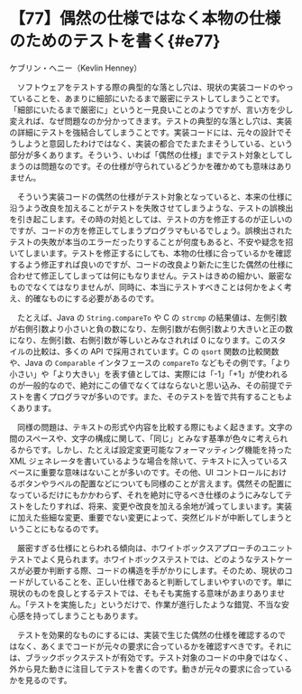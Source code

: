 # 【77】偶然の仕様ではなく本物の仕様のためのテストを書く{#e77}

<div class="author">ケブリン・ヘニー（Kevlin Henney）</div>

　ソフトウェアをテストする際の典型的な落とし穴は、現状の実装コードのやっていることを、あまりに細部にいたるまで厳密にテストしてしまうことです。「細部にいたるまで厳密に」というと一見良いことのようですが、言い方を少し変えれば、なぜ問題なのか分かってきます。テストの典型的な落とし穴は、実装の詳細にテストを強結合してしまうことです。実装コードには、元々の設計でそうしようと意図したわけではなく、実装の都合でたまたまそうしている、という部分が多くあります。そういう、いわば「偶然の仕様」までテスト対象としてしまうのは問題なのです。その仕様が守られているどうかを確かめても意味はありません。

　そういう実装コードの偶然の仕様がテスト対象となっていると、本来の仕様に沿うよう改良を加えることがテストを失敗させてしまうような、テストの誤検出を引き起こします。その時の対処としては、テストの方を修正するのが正しいのですが、コードの方を修正してしまうプログラマもいるでしょう。誤検出されたテストの失敗が本当のエラーだったりすることが何度もあると、不安や疑念を招いてしまいます。テストを修正するにしても、本物の仕様に合っているかを確認するよう修正すれば良いのですが、コードの改良より新たに生じた偶然の仕様に合わせて修正してしまっては何にもなりません。テストはきめの細かい、厳密なものでなくてはなりませんが、同時に、本当にテストすべきことは何かをよく考え、的確なものにする必要があるのです。

　たとえば、Java の `String.compareTo` や C の `strcmp` の結果値は、左側引数が右側引数より小さいと負の数になり、左側引数が右側引数より大きいと正の数になり、左側引数、右側引数が等しいとみなされれば 0 になります。このスタイルの比較は、多くの API で採用されています。C の `qsort` 関数の比較関数や、Java の `Comparable` インタフェースの `compareTo` などもその例です。「より小さい」や「より大きい」を表す値としては、実際には「-1」「+1」が使われるのが一般的なので、絶対にこの値でなくてはならないと思い込み、その前提でテストを書くプログラマが多いのです。また、そのテストを皆で共有することもよくあります。

　同様の問題は、テキストの形式や内容を比較する際にもよく起きます。文字の間のスペースや、文字の構成に関して、「同じ」とみなす基準が色々に考えられるからです。しかし、たとえば設定変更可能なフォーマッティング機能を持った XML ジェネレータを書いているような場合を除いて、テキストに入っているスペースに重要な意味はないことが多いのです。その他、UI コントロールにおけるボタンやラベルの配置などについても同様のことが言えます。偶然その配置になっているだけにもかかわらず、それを絶対に守るべき仕様のようにみなしてテストをしたりすれば、将来、変更や改良を加える余地が減ってしまいます。実装に加えた些細な変更、重要でない変更によって、突然ビルドが中断してしまうということにもなるのです。

　厳密すぎる仕様にとらわれる傾向は、ホワイトボックスアプローチのユニットテストでよく見られます。ホワイトボックステストでは、どのようなテストケースが必要か判断する際、コードの構造を手がかりにします。そのため、現状のコードがしていることを、正しい仕様であると判断してしまいやすいのです。単に現状のものを良しとするテストでは、そもそも実施する意味があまりありません。「テストを実施した」というだけで、作業が進行したような錯覚、不当な安心感を持ってしまうこともあります。

　テストを効果的なものにするには、実装で生じた偶然の仕様を確認するのではなく、あくまでコードが元々の要求に合っているかを確認すべきです。それには、ブラックボックステストが有効です。テスト対象のコードの中身ではなく、外から見た動きに注目してテストを書くのです。動きが元々の要求に合っているかを見るのです。
